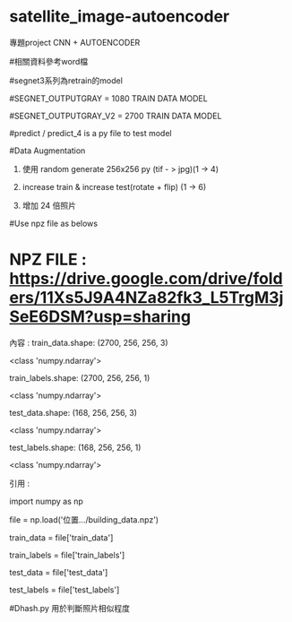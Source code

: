 # satellite_image-autoencoder
專題project  CNN + AUTOENCODER 

#相關資料參考word檔

#segnet3系列為retrain的model

#SEGNET_OUTPUTGRAY = 1080 TRAIN DATA MODEL

#SEGNET_OUTPUTGRAY_V2 = 2700 TRAIN DATA MODEL

#predict / predict_4 is a py file to test model

#Data Augmentation 
1. 使用 random generate 256x256 py (tif - > jpg)(1 -> 4)

2. increase train & increase test(rotate + flip) (1 -> 6)

3. 增加 24 倍照片

#Use npz file as belows
# NPZ FILE : https://drive.google.com/drive/folders/11Xs5J9A4NZa82fk3_L5TrgM3jSeE6DSM?usp=sharing
內容 : 
train_data.shape: (2700, 256, 256, 3)

<class 'numpy.ndarray'>

train_labels.shape: (2700, 256, 256, 1)

<class 'numpy.ndarray'>

test_data.shape: (168, 256, 256, 3)

<class 'numpy.ndarray'>

test_labels.shape: (168, 256, 256, 1)

<class 'numpy.ndarray'>

引用 :

import numpy as np

file = np.load('位置.../building_data.npz')

train_data = file['train_data']

train_labels = file['train_labels']

test_data = file['test_data']

test_labels = file['test_labels']


#Dhash.py 用於判斷照片相似程度


